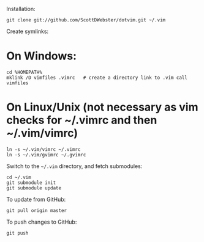 Installation:

    git clone git://github.com/ScottDWebster/dotvim.git ~/.vim

Create symlinks:

#   On Windows:

    cd %HOMEPATH%
    mklink /D vimfiles .vimrc   # create a directory link to .vim call vimfiles
    
#   On Linux/Unix (not necessary as vim checks for ~/.vimrc and then ~/.vim/vimrc) 
    ln -s ~/.vim/vimrc ~/.vimrc
    ln -s ~/.vim/gvimrc ~/.gvimrc

Switch to the `~/.vim` directory, and fetch submodules:

    cd ~/.vim
    git submodule init
    git submodule update

To update from GitHub:

    git pull origin master
    
To push changes to GitHub:

    git push

